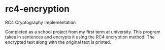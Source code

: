 # rc4-encryption
RC4 Cryptography Implementation

Completed as a school project from my first term at university. This program takes in sentences and encrypts it using the RC4 encryption method. The encrypted text along with the original text is printed. 
